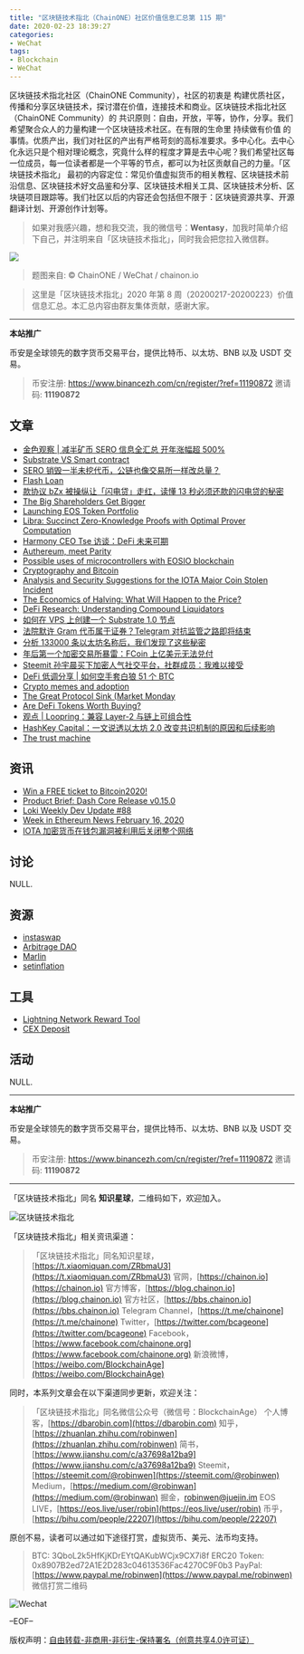 ```yaml
---
title: "区块链技术指北（ChainONE）社区价值信息汇总第 115 期"
date: 2020-02-23 18:39:27
categories:
- WeChat
tags:
- Blockchain
- WeChat
---
```

区块链技术指北社区（ChainONE Community），社区的初衷是 构建优质社区，传播和分享区块链技术，探讨潜在价值，连接技术和商业。区块链技术指北社区（ChainONE Community）的 共识原则：自由，开放，平等，协作，分享。我们希望聚合众人的力量构建一个区块链技术社区。在有限的生命里 持续做有价值 的事情。优质产出，我们对社区的产出有严格苛刻的高标准要求。多中心化。去中心化永远只是个相对理论概念，究竟什么样的程度才算是去中心呢？我们希望社区每一位成员，每一位读者都是一个平等的节点，都可以为社区贡献自己的力量。「区块链技术指北」 最初的内容定位：常见价值虚拟货币的相关教程、区块链技术前沿信息、区块链技术好文品鉴和分享、区块链技术相关工具、区块链技术分析、区块链项目跟踪等。我们社区以后的内容还会包括但不限于：区块链资源共享、开源翻译计划、开源创作计划等。
<!-- more -->

> 如果对我感兴趣，想和我交流，我的微信号：**Wentasy**，加我时简单介绍下自己，并注明来自「区块链技术指北」，同时我会把您拉入微信群。

![](https://cdn.dbarobin.com/EFxCQjC.png)

> 题图来自: © ChainONE / WeChat / chainon.io

> 这里是「区块链技术指北」2020 年第 8 周（20200217-20200223）价值信息汇总。本汇总内容由群友集体贡献，感谢大家。

***

**本站推广**

币安是全球领先的数字货币交易平台，提供比特币、以太坊、BNB 以及 USDT 交易。

> 币安注册: https://www.binancezh.com/cn/register/?ref=11190872
> 邀请码: **11190872**

## 文章

* [金色观察 | 减半矿币 SERO 信息全汇总 开年涨幅超 500%](https://bbs.chainon.io/d/5262)
* [Substrate VS Smart contract](https://bbs.chainon.io/d/5263)
* [SERO 销毁一半未挖代币，公链也像交易所一样改总量？](https://bbs.chainon.io/d/5264)
* [Flash Loan](https://bbs.chainon.io/d/5265)
* [款协议 bZx 被操纵让「闪电贷」走红，读懂 13 秒必须还款的闪电贷的秘密](https://bbs.chainon.io/d/5267)
* [The Big Shareholders Get Bigger](https://bbs.chainon.io/d/5268)
* [Launching EOS Token Portfolio](https://bbs.chainon.io/d/5270)
* [Libra: Succinct Zero-Knowledge Proofs with Optimal Prover Computation](https://bbs.chainon.io/d/5272)
* [Harmony CEO Tse 访谈：DeFi 未来可期](https://bbs.chainon.io/d/5273)
* [Authereum, meet Parity](https://bbs.chainon.io/d/5275)
* [Possible uses of microcontrollers with EOSIO blockchain](https://bbs.chainon.io/d/5276)
* [Cryptography and Bitcoin](https://bbs.chainon.io/d/5277)
* [Analysis and Security Suggestions for the IOTA Major Coin Stolen Incident](https://bbs.chainon.io/d/5278)
* [The Economics of Halving: What Will Happen to the Price?](https://bbs.chainon.io/d/5279)
* [DeFi Research: Understanding Compound Liquidators](https://bbs.chainon.io/d/5281)
* [如何在 VPS 上创建一个 Substrate 1.0 节点](https://bbs.chainon.io/d/5282)
* [法院默许 Gram 代币属于证券？Telegram 对抗监管之路即将结束](https://bbs.chainon.io/d/5283)
* [分析 133000 条以太坊名称后，我们发现了这些秘密](https://bbs.chainon.io/d/5284)
* [年后第一个加密交易所暴雷：FCoin 上亿美元无法兑付](https://bbs.chainon.io/d/5285)
* [Steemit 孙宇晨买下加密人气社交平台，社群成员：我难以接受](https://bbs.chainon.io/d/5286)
* [DeFi 低调分享 | 如何空手套白狼 51 个 BTC](https://bbs.chainon.io/d/5289)
* [Crypto memes and adoption](https://bbs.chainon.io/d/5290)
* [The Great Protocol Sink (Market Monday](https://bbs.chainon.io/d/5291)
* [Are DeFi Tokens Worth Buying?](https://bbs.chainon.io/d/5292)
* [观点 | Loopring：兼容 Layer-2 与链上可组合性](https://bbs.chainon.io/d/5293)
* [HashKey Capital：一文说透以太坊 2.0 改变共识机制的原因和后续影响](https://bbs.chainon.io/d/5294)
* [The trust machine](https://bbs.chainon.io/d/5295)

## 资讯

* [Win a FREE ticket to Bitcoin2020!](https://bbs.chainon.io/d/5269)
* [Product Brief: Dash Core Release v0.15.0](https://bbs.chainon.io/d/5271)
* [Loki Weekly Dev Update #88](https://bbs.chainon.io/d/5274)
* [Week in Ethereum News February 16, 2020](https://bbs.chainon.io/d/5280)
* [IOTA 加密货币在钱包漏洞被利用后关闭整个网络](https://bbs.chainon.io/d/5287)

## 讨论

NULL.

## 资源

* [instaswap](https://bbs.chainon.io/d/5261)
* [Arbitrage DAO](https://bbs.chainon.io/d/5288)
* [Marlin](https://bbs.chainon.io/d/5296)
* [setinflation](https://bbs.chainon.io/d/5297)

## 工具

* [Lightning Network Reward Tool](https://bbs.chainon.io/d/5266)
* [CEX Deposit](https://bbs.chainon.io/d/5298)

## 活动

NULL.

***

**本站推广**

币安是全球领先的数字货币交易平台，提供比特币、以太坊、BNB 以及 USDT 交易。

> 币安注册: https://www.binancezh.com/cn/register/?ref=11190872
> 邀请码: **11190872**

***

「区块链技术指北」同名 **知识星球**，二维码如下，欢迎加入。

![区块链技术指北](https://cdn.dbarobin.com/3YzonTR.png)

「区块链技术指北」相关资讯渠道：

> 「区块链技术指北」同名知识星球，[https://t.xiaomiquan.com/ZRbmaU3](https://t.xiaomiquan.com/ZRbmaU3)
> 官网，[https://chainon.io](https://chainon.io)
> 官方博客，[https://blog.chainon.io](https://blog.chainon.io)
> 官方社区，[https://bbs.chainon.io](https://bbs.chainon.io)
> Telegram Channel，[https://t.me/chainone](https://t.me/chainone)
> Twitter，[https://twitter.com/bcageone](https://twitter.com/bcageone)
> Facebook，[https://www.facebook.com/chainone.org](https://www.facebook.com/chainone.org)
> 新浪微博，[https://weibo.com/BlockchainAge](https://weibo.com/BlockchainAge)

同时，本系列文章会在以下渠道同步更新，欢迎关注：

> 「区块链技术指北」同名微信公众号（微信号：BlockchainAge）
> 个人博客，[https://dbarobin.com](https://dbarobin.com)
> 知乎，[https://zhuanlan.zhihu.com/robinwen](https://zhuanlan.zhihu.com/robinwen)
> 简书，[https://www.jianshu.com/c/a37698a12ba9](https://www.jianshu.com/c/a37698a12ba9)
> Steemit，[https://steemit.com/@robinwen](https://steemit.com/@robinwen)
> Medium，[https://medium.com/@robinwan](https://medium.com/@robinwan)
> 掘金，[robinwen@juejin.im](https://juejin.im/user/5673ccae60b2260ee435f89a/posts)
> EOS LIVE，[https://eos.live/user/robin](https://eos.live/user/robin)
> 币乎，[https://bihu.com/people/22207](https://bihu.com/people/22207)

原创不易，读者可以通过如下途径打赏，虚拟货币、美元、法币均支持。

> BTC: 3QboL2k5HfKjKDrEYtQAKubWCjx9CX7i8f
> ERC20 Token: 0x8907B2ed72A1E2D283c04613536Fac4270C9F0b3
> PayPal: [https://www.paypal.me/robinwen](https://www.paypal.me/robinwen)
> 微信打赏二维码

![Wechat](https://cdn.dbarobin.com/SzoNl5b.jpg)

–EOF–

版权声明：[自由转载-非商用-非衍生-保持署名（创意共享4.0许可证）](http://creativecommons.org/licenses/by-nc-nd/4.0/deed.zh)